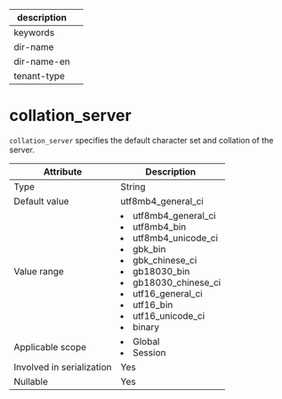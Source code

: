 |description||
|---|---|
|keywords||
|dir-name||
|dir-name-en||
|tenant-type||

# collation_server

`collation_server` specifies the default character set and collation of the server.

| **Attribute** | **Description** |
|---------|---------------------|
| Type | String |
| Default value | utf8mb4_general_ci |
| Value range | <li> utf8mb4_general_ci   <li> utf8mb4_bin   <li> utf8mb4_unicode_ci   <li> gbk_bin   <li> gbk_chinese_ci   <li> gb18030_bin   <li> gb18030_chinese_ci   <li> utf16_general_ci   <li> utf16_bin   <li> utf16_unicode_ci   <li> binary |
| Applicable scope | <li> Global   <li> Session |
| Involved in serialization | Yes |
| Nullable | Yes |
